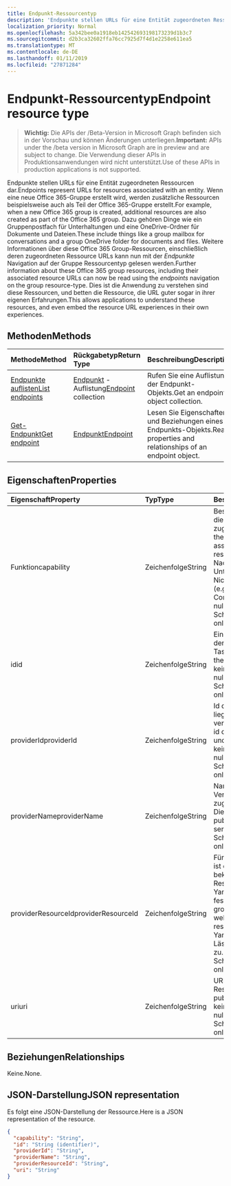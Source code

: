 ```yaml
---
title: Endpunkt-Ressourcentyp
description: 'Endpunkte stellen URLs für eine Entität zugeordneten Ressourcen dar.  Wenn eine neue Office 365-Gruppe erstellt wird, werden zusätzliche Ressourcen beispielsweise auch als Teil der Office 365-Gruppe erstellt. Dazu gehören Dinge wie ein Gruppenpostfach für Unterhaltungen und eine OneDrive-Ordner für Dokumente und Dateien. Weitere Informationen über diese Office 365 Group-Ressourcen, einschließlich deren zugeordneten Ressource URLs kann nun mit der *Endpunkte* Navigation auf der Gruppe Ressourcentyp gelesen werden. Dies ist die Anwendung zu verstehen sind diese Ressourcen, und betten die Ressource, die URL guter sogar in ihrer eigenen Erfahrungen. '
localization_priority: Normal
ms.openlocfilehash: 5a342bee0a1918eb142542693198173239d1b3c7
ms.sourcegitcommit: d2b3ca32602ffa76cc7925d7f4d1e2258e611ea5
ms.translationtype: MT
ms.contentlocale: de-DE
ms.lasthandoff: 01/11/2019
ms.locfileid: "27871284"
---
```

# <a name="endpoint-resource-type"></a><span data-ttu-id="72f8a-107">Endpunkt-Ressourcentyp</span><span class="sxs-lookup"><span data-stu-id="72f8a-107">Endpoint resource type</span></span>

> <span data-ttu-id="72f8a-108">**Wichtig:** Die APIs der /Beta-Version in Microsoft Graph befinden sich in der Vorschau und können Änderungen unterliegen.</span><span class="sxs-lookup"><span data-stu-id="72f8a-108">**Important:** APIs under the /beta version in Microsoft Graph are in preview and are subject to change.</span></span> <span data-ttu-id="72f8a-109">Die Verwendung dieser APIs in Produktionsanwendungen wird nicht unterstützt.</span><span class="sxs-lookup"><span data-stu-id="72f8a-109">Use of these APIs in production applications is not supported.</span></span>

<span data-ttu-id="72f8a-110">Endpunkte stellen URLs für eine Entität zugeordneten Ressourcen dar.</span><span class="sxs-lookup"><span data-stu-id="72f8a-110">Endpoints represent URLs for resources associated with an entity.</span></span>  <span data-ttu-id="72f8a-111">Wenn eine neue Office 365-Gruppe erstellt wird, werden zusätzliche Ressourcen beispielsweise auch als Teil der Office 365-Gruppe erstellt.</span><span class="sxs-lookup"><span data-stu-id="72f8a-111">For example, when a new Office 365 group is created, additional resources are also created as part of the Office 365 group.</span></span> <span data-ttu-id="72f8a-112">Dazu gehören Dinge wie ein Gruppenpostfach für Unterhaltungen und eine OneDrive-Ordner für Dokumente und Dateien.</span><span class="sxs-lookup"><span data-stu-id="72f8a-112">These include things like a group mailbox for conversations and a group OneDrive folder for documents and files.</span></span> <span data-ttu-id="72f8a-113">Weitere Informationen über diese Office 365 Group-Ressourcen, einschließlich deren zugeordneten Ressource URLs kann nun mit der *Endpunkte* Navigation auf der Gruppe Ressourcentyp gelesen werden.</span><span class="sxs-lookup"><span data-stu-id="72f8a-113">Further information about these Office 365 group resources, including their associated resource URLs can now be read using the *endpoints* navigation on the group resource-type.</span></span> <span data-ttu-id="72f8a-114">Dies ist die Anwendung zu verstehen sind diese Ressourcen, und betten die Ressource, die URL guter sogar in ihrer eigenen Erfahrungen.</span><span class="sxs-lookup"><span data-stu-id="72f8a-114">This allows applications to understand these resources, and even embed the resource URL experiences in their own experiences.</span></span> 

## <a name="methods"></a><span data-ttu-id="72f8a-115">Methoden</span><span class="sxs-lookup"><span data-stu-id="72f8a-115">Methods</span></span>

| <span data-ttu-id="72f8a-116">Methode</span><span class="sxs-lookup"><span data-stu-id="72f8a-116">Method</span></span>           | <span data-ttu-id="72f8a-117">Rückgabetyp</span><span class="sxs-lookup"><span data-stu-id="72f8a-117">Return Type</span></span>    |<span data-ttu-id="72f8a-118">Beschreibung</span><span class="sxs-lookup"><span data-stu-id="72f8a-118">Description</span></span>|
|:---------------|:--------|:----------|
|[<span data-ttu-id="72f8a-119">Endpunkte auflisten</span><span class="sxs-lookup"><span data-stu-id="72f8a-119">List endpoints</span></span>](../api/group-list-endpoints.md) |<span data-ttu-id="72f8a-120">[Endpunkt](endpoint.md) -Auflistung</span><span class="sxs-lookup"><span data-stu-id="72f8a-120">[Endpoint](endpoint.md) collection</span></span>| <span data-ttu-id="72f8a-121">Rufen Sie eine Auflistung der Endpunkt-Objekts.</span><span class="sxs-lookup"><span data-stu-id="72f8a-121">Get an endpoint object collection.</span></span> |
|[<span data-ttu-id="72f8a-122">Get-Endpunkt</span><span class="sxs-lookup"><span data-stu-id="72f8a-122">Get endpoint</span></span>](../api/endpoint-get.md) | [<span data-ttu-id="72f8a-123">Endpunkt</span><span class="sxs-lookup"><span data-stu-id="72f8a-123">Endpoint</span></span>](endpoint.md) |<span data-ttu-id="72f8a-124">Lesen Sie Eigenschaften und Beziehungen eines Endpunkts-Objekts.</span><span class="sxs-lookup"><span data-stu-id="72f8a-124">Read properties and relationships of an endpoint object.</span></span>|

## <a name="properties"></a><span data-ttu-id="72f8a-125">Eigenschaften</span><span class="sxs-lookup"><span data-stu-id="72f8a-125">Properties</span></span>
| <span data-ttu-id="72f8a-126">Eigenschaft</span><span class="sxs-lookup"><span data-stu-id="72f8a-126">Property</span></span>     | <span data-ttu-id="72f8a-127">Typ</span><span class="sxs-lookup"><span data-stu-id="72f8a-127">Type</span></span>   |<span data-ttu-id="72f8a-128">Beschreibung</span><span class="sxs-lookup"><span data-stu-id="72f8a-128">Description</span></span>|
|:---------------|:--------|:----------|
| <span data-ttu-id="72f8a-129">Funktion</span><span class="sxs-lookup"><span data-stu-id="72f8a-129">capability</span></span>     | <span data-ttu-id="72f8a-130">Zeichenfolge</span><span class="sxs-lookup"><span data-stu-id="72f8a-130">String</span></span>  | <span data-ttu-id="72f8a-131">Beschreibt die Fähigkeit, die diese Ressource zugeordnet ist.</span><span class="sxs-lookup"><span data-stu-id="72f8a-131">Describes the capability that is associated with this resource.</span></span> <span data-ttu-id="72f8a-132">(z. B. Nachrichten, Unterhaltungen, usw.)  Nicht NULL-Werte zulässt.</span><span class="sxs-lookup"><span data-stu-id="72f8a-132">(e.g. Messages, Conversations, etc.)  Not nullable.</span></span> <span data-ttu-id="72f8a-133">Schreibgeschützt.</span><span class="sxs-lookup"><span data-stu-id="72f8a-133">Read-only.</span></span> |
| <span data-ttu-id="72f8a-134">id</span><span class="sxs-lookup"><span data-stu-id="72f8a-134">id</span></span>             | <span data-ttu-id="72f8a-135">Zeichenfolge</span><span class="sxs-lookup"><span data-stu-id="72f8a-135">String</span></span>  | <span data-ttu-id="72f8a-136">Eindeutiger Bezeichner für den Endpunkt; -Taste.</span><span class="sxs-lookup"><span data-stu-id="72f8a-136">Unique identifier for the endpoint; Key.</span></span> <span data-ttu-id="72f8a-137">Lässt keine Nullwerte zu.</span><span class="sxs-lookup"><span data-stu-id="72f8a-137">Not nullable.</span></span> <span data-ttu-id="72f8a-138">Schreibgeschützt.</span><span class="sxs-lookup"><span data-stu-id="72f8a-138">Read-only.</span></span>|
| <span data-ttu-id="72f8a-139">providerId</span><span class="sxs-lookup"><span data-stu-id="72f8a-139">providerId</span></span>     | <span data-ttu-id="72f8a-140">Zeichenfolge</span><span class="sxs-lookup"><span data-stu-id="72f8a-140">String</span></span>  | <span data-ttu-id="72f8a-141">Id der das zugrunde liegende Dienst veröffentlichen.</span><span class="sxs-lookup"><span data-stu-id="72f8a-141">Application id of the publishing underlying service.</span></span> <span data-ttu-id="72f8a-142">Lässt keine Nullwerte zu.</span><span class="sxs-lookup"><span data-stu-id="72f8a-142">Not nullable.</span></span> <span data-ttu-id="72f8a-143">Schreibgeschützt.</span><span class="sxs-lookup"><span data-stu-id="72f8a-143">Read-only.</span></span>|
| <span data-ttu-id="72f8a-144">providerName</span><span class="sxs-lookup"><span data-stu-id="72f8a-144">providerName</span></span>   | <span data-ttu-id="72f8a-145">Zeichenfolge</span><span class="sxs-lookup"><span data-stu-id="72f8a-145">String</span></span>  | <span data-ttu-id="72f8a-146">Name der Veröffentlichung der zugrunde liegende Dienst.</span><span class="sxs-lookup"><span data-stu-id="72f8a-146">Name of the publishing underlying service.</span></span> <span data-ttu-id="72f8a-147">Schreibgeschützt.</span><span class="sxs-lookup"><span data-stu-id="72f8a-147">Read-only.</span></span>|
| <span data-ttu-id="72f8a-148">providerResourceId</span><span class="sxs-lookup"><span data-stu-id="72f8a-148">providerResourceId</span></span>|<span data-ttu-id="72f8a-149">Zeichenfolge</span><span class="sxs-lookup"><span data-stu-id="72f8a-149">String</span></span>| <span data-ttu-id="72f8a-150">Für Office 365-Gruppen ist dies auf einen bekannten Namen für die Ressource (z. B. Yammer.FeedURL usw.) festgelegt.</span><span class="sxs-lookup"><span data-stu-id="72f8a-150">For Office 365 groups, this is set to a well-known name for the resource (e.g. Yammer.FeedURL etc.).</span></span> <span data-ttu-id="72f8a-151">Lässt keine Nullwerte zu.</span><span class="sxs-lookup"><span data-stu-id="72f8a-151">Not nullable.</span></span> <span data-ttu-id="72f8a-152">Schreibgeschützt.</span><span class="sxs-lookup"><span data-stu-id="72f8a-152">Read-only.</span></span>|
| <span data-ttu-id="72f8a-153">uri</span><span class="sxs-lookup"><span data-stu-id="72f8a-153">uri</span></span>            | <span data-ttu-id="72f8a-154">Zeichenfolge</span><span class="sxs-lookup"><span data-stu-id="72f8a-154">String</span></span>  | <span data-ttu-id="72f8a-155">URL der veröffentlichten Ressource.</span><span class="sxs-lookup"><span data-stu-id="72f8a-155">URL of the published resource.</span></span> <span data-ttu-id="72f8a-156">Lässt keine Nullwerte zu.</span><span class="sxs-lookup"><span data-stu-id="72f8a-156">Not nullable.</span></span> <span data-ttu-id="72f8a-157">Schreibgeschützt.</span><span class="sxs-lookup"><span data-stu-id="72f8a-157">Read-only.</span></span>|

## <a name="relationships"></a><span data-ttu-id="72f8a-158">Beziehungen</span><span class="sxs-lookup"><span data-stu-id="72f8a-158">Relationships</span></span>

<span data-ttu-id="72f8a-159">Keine.</span><span class="sxs-lookup"><span data-stu-id="72f8a-159">None.</span></span>


## <a name="json-representation"></a><span data-ttu-id="72f8a-160">JSON-Darstellung</span><span class="sxs-lookup"><span data-stu-id="72f8a-160">JSON representation</span></span>
<span data-ttu-id="72f8a-161">Es folgt eine JSON-Darstellung der Ressource.</span><span class="sxs-lookup"><span data-stu-id="72f8a-161">Here is a JSON representation of the resource.</span></span>

<!-- {
  "blockType": "resource",
  "optionalProperties": [

  ],
  "@odata.type": "microsoft.graph.Endpoint"
}-->

```json
{
  "capability": "String",
  "id": "String (identifier)",
  "providerId": "String",
  "providerName": "String",
  "providerResourceId": "String",
  "uri": "String"
}

```

<!-- uuid: 8fcb5dbc-d5aa-4681-8e31-b001d5168d79
2015-10-25 14:57:30 UTC -->
<!-- {
  "type": "#page.annotation",
  "description": "Endpoint resource",
  "keywords": "",
  "section": "documentation",
  "tocPath": ""
}-->
